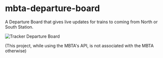 # mbta-departure-board

A Departure Board that gives live updates for trains to coming from North or South Station.  

![Tracker Departure Board](https://snipboard.io/rv98TD.jpg)

(This project, while using the MBTA's API, is not associated with the MBTA otherwise)  
